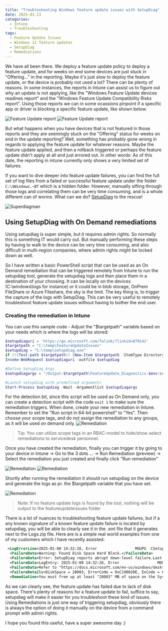 ```yaml
---
title: "Troubleshooting Windows feature update issues with SetupDiag"
date: 2025-01-13
categories:
  - Intune
  - Troubleshooting
tags:
  - Feature Update Issues
  - Windows 11 feature updates
  - SetupDiag
  - Remediations
---
```


We have all been there. We deploy a feature update policy to deploy a feature update, and for weeks on end some devices are just stuck in "Offering..." in the reporting. Maybe it's just slow to deploy the feature update, or the device is probably not used a lot? There can be plenty of reasons. In some instances, the reports in Intune can assist us to figure out why an update is not applying, like the "Windows Feature Update devices readines report" and the "Windows Feature Update Compatibility Risks report". Using those reports we can in some ocassions pinpoint if a specific app or driver is blocking a specific feature update, like shown below.

![Feature Update report](/assets/images/2025-13-01-Troubleshooting-feautreupdate-issues/FeatureUpdate-Reports.png?raw=true "Feature update readiness reports")
![Feature Update report](/assets/images/2025-13-01-Troubleshooting-feautreupdate-issues/DeviceReadines_BlockingUpgrade_Example.png?raw=true "DeviceReadines_BlockingUpgrade_Example.png")

But what happens when you have devices that is not featured in those reports and they are seemingly stuck on the "Offering" status for weeks on end in the update reporting? Well, something has probably gone wrong in regards to applying the feature update for whatever reasons. Maybe the feature update applied, and then a rollback triggered or perhaps the feature update didn't apply at all and just errored out. In other words: As of this date, the reporting in intune currently only shows a very limited set of failures.

If you want to dive deeper into feature update failures, you can find the full set of log files from a failed or successful feature update under the folder `C:\$Windows.~BT` which is a hidden folder. However, manually sifting through those logs and correlating them can be very time consuming, and is a whole different can of worms. What can we do? [SetupDiag](https://learn.microsoft.com/en-us/windows/deployment/upgrade/setupdiag) to the rescue!

![Superdiagman](/assets/images/2025-13-01-Troubleshooting-feautreupdate-issues/superdiagman.jpeg?raw=true "Super diag man")

## Using SetupDiag with On Demand remediations

Using setupdiag is super simple, but it requires admin rights. So normally this is something IT would carry out. But manually performing these steps by having to walk to the device can be very time consuming, and also difficult in multi-region companies, where admin rights might be locked down as well.

So I have written a basic PowerShell script that can be used as an On Demand remediation that can be triggered remotely from Intune to run the setupdiag tool, generate the setupdiag logs and then place them in a destination of your choosing. It can be locally on the devices (C:\windows\logs for instance) or it could be in blob storage, OnPrem FileShare or Azure Fileshare, the sky is the limit. The key thing is, to trigger the capture of the logs with SetupDiag. This can be very useful to remotely troubleshoot feature update issues without having to bother the end user.

### Creating the remediation in Intune

You can use this sample code - Adjust the "$targetpath" variable based on your needs which is where the logs will be stored:

```PowerShell
$setupdiaguri = 'https://go.microsoft.com/fwlink/?linkid=870142'
$targetpath = "C:\temp\FeatureUpdateIssues"
$setupdiag = "C:\temp\setupdiag.exe"
if (!(Test-path $targetpath)) {New-Item $targetpath -ItemType Directory}
Invoke-WebRequest $setupdiaguri -outfile $setupdiag

#Define SetupDiag Args
$setupdiagargs = "/Output:$targetpath\FeatureUpdate_Diagnostics-$env:computername.xml /Format:xml"

#Launch setupdiag with predefined arguments
Start-Process $setupdiag -Wait -Argumentlist $setupdiagargs
```

For the detection bit, since this script will be used as On Demand only, you can create a detection script with the code `exit 1` to make sure the remediation triggers. When done, create your new remediation in Intune. Remember to set the "Run script in 64-bit powershell" to "Yes". Then choose your scope tags, and do not assign the remediation to any groups, as it will be used on demand only.
![Remediation](/assets/images/2025-13-01-Troubleshooting-feautreupdate-issues/CreateRemediation.png?raw=true "Create remediation")
>Tip: You can utilize scope tags in an RBAC-model to hide/show select remediations to servicedesk personnel.

Once you have created the remediation, finally you can trigger it by going to your device in Intune -> Go to the 3 dots ... -> Run Remediation (preview) -> Select the remediation you just created and finally click "Run remediation"

![Remediation](/assets/images/2025-13-01-Troubleshooting-feautreupdate-issues/RunRemediation-1.png?raw=true "Run Remediation")
![Remediation](/assets/images/2025-13-01-Troubleshooting-feautreupdate-issues/RunRemediation-2.png?raw=true "Run Remediation")

Shortly after running the remediation it should run setupdiag on the device and generate the logs as pr. the $targetpath variable that you have set.

![Remediation](/assets/images/2025-13-01-Troubleshooting-feautreupdate-issues/LogsGenerated-1.png?raw=true "Logs generated")

>Note: If no feature update logs is found by the tool, nothing will be output to the featureupdateissues folder

There is a lot of nuances to troubleshooting feature update failures, but if a any known signature of a known feature update failure is located by setupdiag, you will be able to clearly see it in the .xml file that it generates next to the Logs.zip file. Here are is a simple real world examples from one of my customers which I have recently assisted:

```XML
 <LogErrorLine>2025-01-08 14:32:26, Error                 MOUPG  CSetupManager::ExecuteInstallMode(1096): Result = 0xC190020E</LogErrorLine>
  <FailureData>Warning: Found Disk Space Hard Block.</FailureData>
  <FailureData>Error: SetupDiag reports abrupt down-level failure.Last Operation: Error: 0xC190020E - 0x4001E</FailureData>
  <FailureData>LogEntry: 2025-01-08 14:32:26, Error                 MOUPG  CSetupManager::ExecuteInstallMode(1096): Result = 0xC190020E</FailureData>
  <FailureData>Refer to "https://docs.microsoft.com/en-us/windows/desktop/Debug/system-error-codes" for error information.</FailureData>
  <FailureDetails>DiskSpace = 20003, ErrorCode = 0xC190020E, ExCode = 0x4001E</FailureDetails>
  <Remediation>You must free up at least "20003" MB of space on the System Drive, and try again.</Remediation>
  ```

As we can clearly see, the feature update has failed due to lack of disk space. There's plenty of reasons for a feature update to fail, suffice to say, setupdiag will make it easier for you troubleshoot these kind of issues. Using Remediations is just one way of triggering setupdiag, obviously there is always the option of doing it manually on the device from a command prompt with admin rights.

I hope you found this useful, have a super awesome day :)
